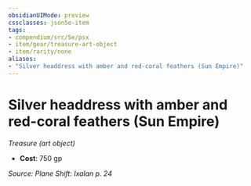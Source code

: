 ```yaml
---
obsidianUIMode: preview
cssclasses: json5e-item
tags:
- compendium/src/5e/psx
- item/gear/treasure-art-object
- item/rarity/none
aliases: 
- "Silver headdress with amber and red-coral feathers (Sun Empire)"
---
```

# Silver headdress with amber and red-coral feathers (Sun Empire)
*Treasure (art object)*  

- **Cost**: 750 gp

*Source: Plane Shift: Ixalan p. 24*